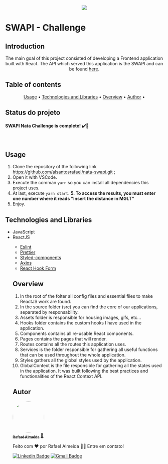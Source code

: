 <p align="center">
   <img src="https://cdn-content.talentbrand.com.br/companies/329/w512h140/41b3b5128d7ce2e91f31e5be99dda3d3b90c0cfc.png?1575473585" />
</p>

SWAPI - Challenge
================= 

Introduction
---
<p align="center">The main goal of this project consisted of developing a Frontend application built with React. The API which served this application is the SWAPI and can be found <a href="https://swapi.dev/">here</a>.<p>


Table of contents
---
<p align="center">
 <a href="#usage">Usage</a> •
 <a href="#techs">Technologies and Libraries</a> •
 <a href="#overview">Overview</a> •
 <a href="#autor">Author</a> •
</p>

Status do projeto
---
<h4> 
	SWAPI Nata Challenge is complete! ✔️🚀
</h4> <br>

Usage
---
1. Clone the repository of the following link https://github.com/alsantosrafael/nata-swapi.git ;
2. Open it with VSCode.
3. Execute the comman ```yarn``` so you can install all dependencies this project uses.
4. At last, execute ```yarn start```.
**5. To access the results, you must enter one number where it reads "Insert the distance in MGLT"**
6. Enjoy.


Technologies and Libraries
---
<ul>
  <li>JavaScript</li>
  <li>ReactJS</li>
    <ul>
    <li><a href="https://www.npmjs.com/package/eslint" target="_blank">Eslint</a></li>
    <li><a href="https://www.npmjs.com/package/prettier" target="_blank">Prettier</a></li>
    <li><a href="https://styled-components.com/" target="_blank">Styled-components</a></li>
    <li><a href="https://www.npmjs.com/package/axios" target="_blank">Axios</a></li>
    <li><a href="https://react-hook-form.com/" target="_blank">React Hook Form</a></li>
      
      
</ul>

Overview
---
1. In the root of the folter all config files and essential files to make ReactJS work are found.
2. In the source folder (src)  you can find the core of our applications, separated by responsability.
3. Assets folder is responsible for housing images, gifs, etc...
4. Hooks folder contains the custom hooks I have used in the application.
5. Components contains all re-usable React components.
6. Pages contains the pages that will render.
7. Routes contains all the routes this application uses.
8. Services is the folder responsible for gathering all useful functions that can be used throughout the whole application.
9. Styles gathers all the global styles used by the application.
10. GlobalContext is the file responsible for gathering all the states used in the application. It was built following the best practices and functionalities of the React Context API.


Autor
---

<a href="https://github.com/alsantosrafael/">
 <img style="border-radius: 50%;" src="https://avatars1.githubusercontent.com/u/60659321?s=460&u=f7b85d61e01a491287fce14c7e9bc0ee74475cc8&v=4" width="100px;" alt=""/>
 <br />
 <sub><b>Rafael Almeida</b></sub></a> <a href="https://github.com/alsantosrafael" title="Github">🚀</a>


Feito com ❤️ por Rafael Almeida 👋🏽 Entre em contato!

 [![Linkedin Badge](https://img.shields.io/badge/-Rafael-blue?style=flat-square&logo=Linkedin&logoColor=white&link=https://www.linkedin.com/in/rafaalms/)](https://www.linkedin.com/in/rafaalms/) 
[![Gmail Badge](https://img.shields.io/badge/-rafael.profeng@gmail.com-c14438?style=flat-square&logo=Gmail&logoColor=white&link=mailto:rafael.profeng@gmail.com)](mailto:rafael.profeng@gmail.com)
